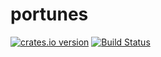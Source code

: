 portunes
========

[![crates.io
version](https://img.shields.io/crates/v/portunes.svg)](https://crates.io/crates/portunes)
[![Build Status](https://travis-ci.org/casey/portunes.svg?branch=master)](https://travis-ci.org/casey/portunes)
